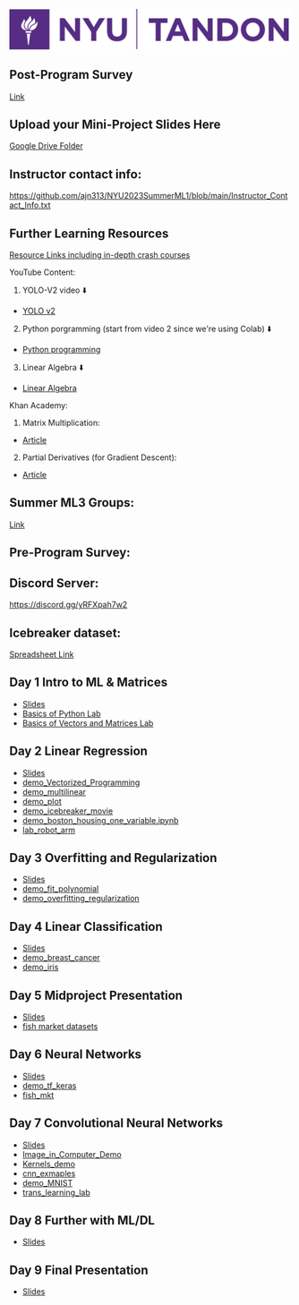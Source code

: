 ![NYU Tandon Logo](Day9/tandon_logo.png)
## Post-Program Survey
[Link](https://docs.google.com/forms/d/e/1FAIpQLScy4AdqswdKdqVPb-VHfc4WH1FVXnyEiYY280m1byRaKrnPkg/viewform)

## Upload your Mini-Project Slides Here
[Google Drive Folder](https://drive.google.com/drive/folders/1s_nZdXZt_JiBQDjc7UA8OHKaHN5rjDIT?usp=sharing)  

## Instructor contact info:  
https://github.com/ajn313/NYU2023SummerML1/blob/main/Instructor_Contact_Info.txt  

## Further Learning Resources
[Resource Links including in-depth crash courses](https://github.com/ajn313/NYU2023SummerML1/blob/main/Day8/Resource_links.txt)  
  
YouTube Content:  

1. YOLO-V2 video ⬇️
- [YOLO v2](https://www.youtube.com/watch?v=VOC3huqHrss)
2. Python porgramming (start from video 2 since we're using Colab) ⬇️
- [Python programming](https://www.youtube.com/playlist?list=PL-osiE80TeTskrapNbzXhwoFUiLCjGgY7)
3. Linear Algebra ⬇️
- [Linear Algebra](https://www.youtube.com/playlist?list=PLZHQObOWTQDPD3MizzM2xVFitgF8hE_ab)

Khan Academy:
1. Matrix Multiplication:
- [Article](https://www.khanacademy.org/math/precalculus/x9e81a4f98389efdf:matrices/x9e81a4f98389efdf:multiplying-matrices-by-matrices/a/multiplying-matrices)
2. Partial Derivatives (for Gradient Descent):
- [Article](https://www.khanacademy.org/math/multivariable-calculus/multivariable-derivatives/partial-derivative-and-gradient-articles/a/introduction-to-partial-derivatives)


## Summer ML3 Groups:  
[Link](https://docs.google.com/spreadsheets/d/1p36GOsSGonDnERMCcFpcnJPr6QCu0mjjpH3cGGnfbcM/edit?usp=sharing)

## Pre-Program Survey:  

## Discord Server:
[https://discord.gg/yRFXpah7w2
](https://discord.gg/6fatrkWb)  

## Icebreaker dataset: 
[Spreadsheet Link](https://docs.google.com/spreadsheets/d/12C2ZafhzO3b0Oatxh996v-Wv_6skYzgYpMXpLW_XQ0U/edit?usp=sharing)

## Day 1 Intro to ML & Matrices
- [Slides](https://github.com/ajn313/NYU2023SummerML1/blob/main/Day1/day1.pdf)
- [Basics of Python Lab](https://github.com/ajn313/NYU2023SummerML1/blob/main/Day1/demo_python_basics.ipynb)
- [Basics of Vectors and Matrices Lab](https://github.com/ajn313/NYU2023SummerML1/blob/main/Day1/demo_vectors_matrices.ipynb)

## Day 2 Linear Regression
- [Slides](https://github.com/ajn313/NYU2023SummerML1/blob/main/Day2/Day%202%20Linear%20Regression.pdf)
- [demo_Vectorized_Programming](https://github.com/ajn313/NYU2023SummerML1/blob/main/Day2/vectorize_programming.ipynb)
- [demo_multilinear](https://github.com/ajn313/NYU2023SummerML1/blob/main/Day2/demo_multilinear.ipynb)
- [demo_plot](https://github.com/ajn313/NYU2023SummerML1/blob/main/Day2/demo_plot.ipynb)
- [demo_icebreaker_movie](https://github.com/ajn313/NYU2023SummerML1/blob/main/Day2/IceBreaker_movie_demo.ipynb)
- [demo_boston_housing_one_variable.ipynb](https://github.com/ajn313/NYU2023SummerML1/blob/main/Day2/Boston_Housing_One_Variable.ipynb)
- [lab_robot_arm](https://github.com/ajn313/NYU2023SummerML1/blob/main/Day2/lab_robot_arm.ipynb)

## Day 3 Overfitting and Regularization
- [Slides](https://github.com/ajn313/NYU2023SummerML1/blob/main/Day3/Day3_Overfitting_and_Generalization_v2.pdf)
- [demo_fit_polynomial](https://github.com/ajn313/NYU2023SummerML1/blob/main/Day3/demo_fit_polynomial.ipynb)
- [demo_overfitting_regularization](https://github.com/ajn313/NYU2023SummerML1/blob/main/Day3/demo_overfitting_regularization.ipynb)

## Day 4 Linear Classification
- [Slides](https://github.com/ajn313/NYU2023SummerML1/blob/main/Day4/Day_4__Linear_Classifiers.pdf)
- [demo_breast_cancer](https://github.com/ajn313/NYU2023SummerML1/blob/main/Day4/demo_breast_cancer.ipynb)
- [demo_iris](https://github.com/ajn313/NYU2023SummerML1/blob/main/Day4/demo_iris.ipynb)

## Day 5 Midproject Presentation
 - [Slides](https://github.com/ajn313/NYU2023SummerML1/blob/main/Day5/Day%205_Mini_Project.pdf)
 - [fish market datasets](https://github.com/ajn313/NYU2023SummerML1/tree/main/Day5)

## Day 6 Neural Networks
 - [Slides](https://github.com/ajn313/NYU2023SummerML1/blob/main/Day6/Day_6__Neural_Networks.pdf)
 - [demo_tf_keras](https://github.com/ajn313/NYU2023SummerML1/blob/main/Day6/demo_tf_keras_basics.ipynb)
 - [fish_mkt](https://github.com/ajn313/NYU2023SummerML1/blob/main/Day6/lab_mlp_fish_market_keras.ipynb)

## Day 7 Convolutional Neural Networks
 - [Slides](https://github.com/ajn313/NYU2023SummerML1/blob/main/Day7/Day%207%20Convolutional%20Neural%20Networks_v2.pdf)
 - [Image_in_Computer_Demo](https://github.com/ajn313/NYU2023SummerML1/blob/main/Day7/Images_In_Computer_Demo.ipynb)
 - [Kernels_demo](https://github.com/ajn313/NYU2023SummerML1/blob/main/Day7/Kernels_Demo.ipynb)
 - [cnn_exmaples](https://github.com/ajn313/NYU2023SummerML1/blob/main/Day7/cnn_example.ipynb)
 - [demo_MNIST](https://github.com/ajn313/NYU2023SummerML1/blob/main/Day7/demo_MNIST.ipynb)
 - [trans_learning_lab](https://github.com/ajn313/NYU2023SummerML1/blob/main/Day7/lab_transfer_learning_dog_cat.ipynb)
 
## Day 8 Further with ML/DL
 - [Slides](https://github.com/ajn313/NYU2023SummerML1/blob/main/Day8/ethics_and_going_further.pdf)
 

## Day 9 Final Presentation
 - [Slides](https://github.com/ajn313/NYU2023SummerML1/blob/main/Day9/final_project.pdf)
 
 

